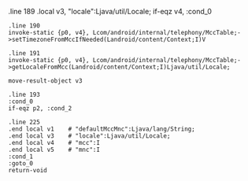 .line 189
    .local v3, "locale":Ljava/util/Locale;
    if-eqz v4, :cond_0

    .line 190
    invoke-static {p0, v4}, Lcom/android/internal/telephony/MccTable;->setTimezoneFromMccIfNeeded(Landroid/content/Context;I)V

    .line 191
    invoke-static {p0, v4}, Lcom/android/internal/telephony/MccTable;->getLocaleFromMcc(Landroid/content/Context;I)Ljava/util/Locale;

    move-result-object v3

    .line 193
    :cond_0
    if-eqz p2, :cond_2

    .line 225
    .end local v1    # "defaultMccMnc":Ljava/lang/String;
    .end local v3    # "locale":Ljava/util/Locale;
    .end local v4    # "mcc":I
    .end local v5    # "mnc":I
    :cond_1
    :goto_0
    return-void
